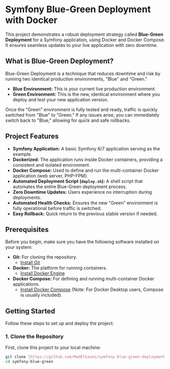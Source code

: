 # Symfony Blue-Green Deployment with Docker

This project demonstrates a robust deployment strategy called **Blue-Green Deployment** for a Symfony application, using Docker and Docker Compose. It ensures seamless updates to your live application with zero downtime.

## What is Blue-Green Deployment?

Blue-Green Deployment is a technique that reduces downtime and risk by running two identical production environments, "Blue" and "Green."

* **Blue Environment:** This is your current live production environment.
* **Green Environment:** This is the new, identical environment where you deploy and test your new application version.

Once the "Green" environment is fully tested and ready, traffic is quickly switched from "Blue" to "Green." If any issues arise, you can immediately switch back to "Blue," allowing for quick and safe rollbacks.

## Project Features

* **Symfony Application:** A basic Symfony 6/7 application serving as the example.
* **Dockerized:** The application runs inside Docker containers, providing a consistent and isolated environment.
* **Docker Compose:** Used to define and run the multi-container Docker application (web server, PHP-FPM).
* **Automated Deployment Script (`deploy.sh`):** A shell script that automates the entire Blue-Green deployment process.
* **Zero Downtime Updates:** Users experience no interruption during deployments.
* **Automated Health Checks:** Ensures the new "Green" environment is fully operational before traffic is switched.
* **Easy Rollback:** Quick return to the previous stable version if needed.

## Prerequisites

Before you begin, make sure you have the following software installed on your system:

* **Git:** For cloning the repository.
    * [Install Git](https://git-scm.com/book/en/v2/Getting-Started-Installing-Git)
* **Docker:** The platform for running containers.
    * [Install Docker Engine](https://docs.docker.com/engine/install/)
* **Docker Compose:** For defining and running multi-container Docker applications.
    * [Install Docker Compose](https://docs.docker.com/compose/install/) (Note: For Docker Desktop users, Compose is usually included).

## Getting Started

Follow these steps to set up and deploy the project:

### 1. Clone the Repository

First, clone this project to your local machine:

```bash
git clone [https://github.com/MedElkasmi/symfony-blue-green-deployment.git](https://github.com/MedElkasmi/symfony-blue-green-deployment.git)
cd symfony-blue-green
